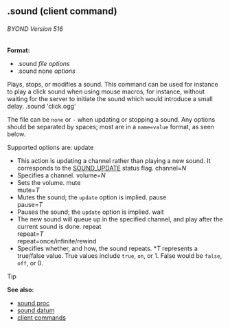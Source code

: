 ## .sound (client command) 
###### BYOND Version 516

<!-- -->
**Format:**
+   .sound *file* *options*
+   .sound none *options*


Plays, stops, or modifies a sound. This command can be used for
instance to play a click sound when using mouse macros, for instance,
without waiting for the server to initiate the sound which would
introduce a small delay.
    .sound 'click.ogg'


The file can be `none` or `-` when updating or stopping a
sound. Any options should be separated by spaces; most are in a
`name=value` format, as seen below. 

Supported options are:
update
+   This action is updating a channel rather than playing a new sound.
    It corresponds to the [SOUND_UPDATE](/ref/sound/var/status.md)
    status flag.
channel=*N*
+   Specifies a channel.
volume=*N*
+   Sets the volume.
mute\
mute=*T*
+   Mutes the sound; the `update` option is implied.
pause\
pause=*T*
+   Pauses the sound; the `update` option is implied.
wait
+   The new sound will queue up in the specified channel, and play after
    the current sound is done.
repeat\
repeat=*T*\
repeat=once/infinite/rewind
+   Specifies whether, and how, the sound repeats.
\**T* represents a true/false value. True values include `true`, `on`,
or 1. False would be `false`, `off`, or 0.

> [!TIP] 
> **See also:**
> +   [sound proc](/ref/proc/sound.md) 
> +   [sound datum](/ref/sound.md) 
> +   [client commands](/ref/skin/commands.md) 